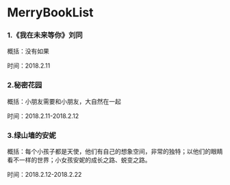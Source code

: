# MerryBookList

### 1.《我在未来等你》刘同

概括：没有如果

时间：2018.2.11

### 2.秘密花园

概括：小朋友需要和小朋友，大自然在一起

时间：2018.2.11-2018.2.12

### 3.绿山墙的安妮
概括：每个小孩子都是天使，他们有自己的想象空间，非常的独特；以他们的眼睛看不一样的世界；小女孩安妮的成长之路、蜕变之路。

时间：2018.2.12-2018.2.22

